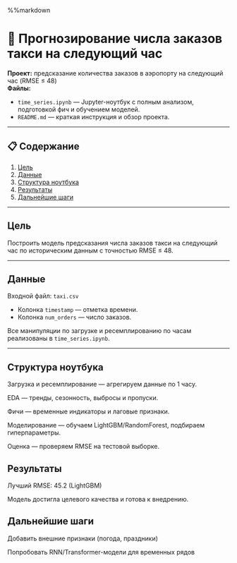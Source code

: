 %%markdown
# 🚖 Прогнозирование числа заказов такси на следующий час

**Проект:** предсказание количества заказов в аэропорту на следующий час (RMSE ≤ 48)  
**Файлы:**  
- `time_series.ipynb` — Jupyter-ноутбук с полным анализом, подготовкой фич и обучением моделей.  
- `README.md` — краткая инструкция и обзор проекта.

---

## 📋 Содержание

1. [Цель](#цель)  
2. [Данные](#данные)  
4. [Структура ноутбука](#структура-ноутбука)  
5. [Результаты](#результаты)  
6. [Дальнейшие шаги](#дальнейшие-шаги)  

---

## Цель

Построить модель предсказания числа заказов такси на следующий час по историческим данным с точностью RMSE ≤ 48.

---

## Данные

Входной файл: `taxi.csv`  
- Колонка `timestamp` — отметка времени.  
- Колонка `num_orders` — число заказов.

Все манипуляции по загрузке и ресемплированию по часам реализованы в `time_series.ipynb`.

---
## Структура ноутбука
Загрузка и ресемплирование — агрегируем данные по 1 часу.

EDA — тренды, сезонность, выбросы и пропуски.

Фичи — временные индикаторы и лаговые признаки.

Моделирование — обучаем LightGBM/RandomForest, подбираем гиперпараметры.

Оценка — проверяем RMSE на тестовой выборке.

## Результаты
Лучший RMSE: 45.2 (LightGBM)

Модель достигла целевого качества и готова к внедрению.

## Дальнейшие шаги
Добавить внешние признаки (погода, праздники)

Попробовать RNN/Transformer-модели для временных рядов

